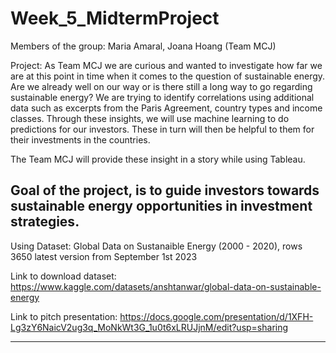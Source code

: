 # Week_5_MidtermProject

Members of the group: Maria Amaral, Joana Hoang (Team MCJ)

Project: 
As Team MCJ we are curious and wanted to investigate how far we are at this point in time when it comes to the question of sustainable energy. 
Are we already well on our way or is there still a long way to go regarding sustainable energy? We are trying to identify correlations using additional data such as excerpts from the Paris Agreement, country types and income classes. Through these insights, we will use machine learning to do predictions for our investors. These in turn will then be helpful to them for their investments in the countries. 

The Team MCJ will provide these insight in a story while using Tableau.

## Goal of the project, is to guide investors towards sustainable energy opportunities in investment strategies.

Using Dataset: Global Data on Sustanaible Energy (2000 - 2020), rows 3650
latest version from September 1st 2023

Link to download dataset: https://www.kaggle.com/datasets/anshtanwar/global-data-on-sustainable-energy

Link to pitch presentation: https://docs.google.com/presentation/d/1XFH-Lg3zY6NaicV2ug3q_MoNkWt3G_1u0t6xLRUJjnM/edit?usp=sharing

----------

